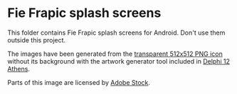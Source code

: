 # Fie Frapic splash screens

This folder contains Fie Frapic splash screens for Android. Don't use them outside this project.

The images have been generated from the [transparent 512x512 PNG icon](../icons) without its background with the artwork generator tool included in [Delphi 12 Athens](https://docwiki.embarcadero.com/RADStudio/en/Application_Icon).

Parts of this image are licensed by [Adobe Stock](https://vasur.fr/adobestock).
